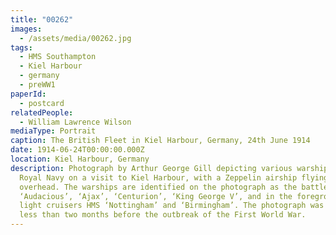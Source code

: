 ```yaml
---
title: "00262"
images:
  - /assets/media/00262.jpg
tags:
  - HMS Southampton
  - Kiel Harbour
  - germany
  - preWW1
paperId:
  - postcard
relatedPeople:
  - William Lawrence Wilson
mediaType: Portrait
caption: The British Fleet in Kiel Harbour, Germany, 24th June 1914
date: 1914-06-24T00:00:00.000Z
location: Kiel Harbour, Germany
description: Photograph by Arthur George Gill depicting various warships of the
  Royal Navy on a visit to Kiel Harbour, with a Zeppelin airship flying
  overhead. The warships are identified on the photograph as the battleships HMS
  ‘Audacious’, ‘Ajax’, ‘Centurion’, ‘King George V’, and in the foreground the
  light cruisers HMS ‘Nottingham’ and ‘Birmingham’. The photograph was taken
  less than two months before the outbreak of the First World War.
---
```

